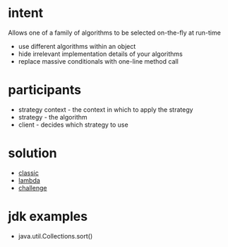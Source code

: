 # intent
Allows one of a family of algorithms to be selected on-the-fly at run-time
- use different algorithms within an object
- hide irrelevant implementation details of your algorithms
- replace massive conditionals with one-line method call

# participants
- strategy context - the context in which to apply the strategy
- strategy - the algorithm
- client - decides which strategy to use

# solution
- [classic](../../../src/main/java/com/sda/patterns/behavioral/strategy/ex1/Client.java)
- [lambda](../../../src/main/java/com/sda/patterns/behavioral/strategy/ex2/Client.java)
- [challenge](../../../src/main/java/com/sda/patterns/behavioral/strategy/challenge/Client.java)

# jdk examples
- java.util.Collections.sort()
